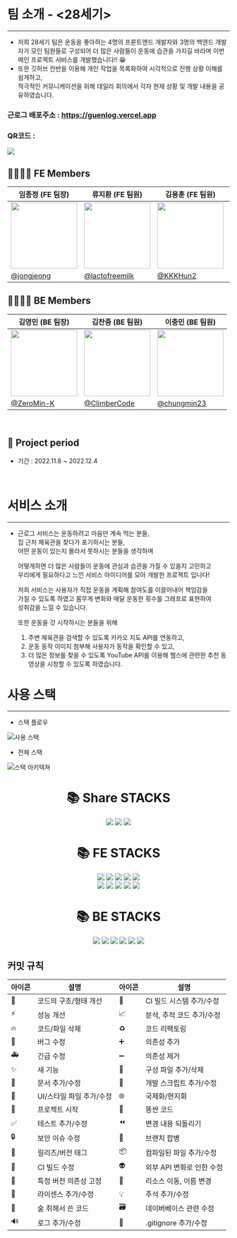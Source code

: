 
# 팀 소개 - <28세기>

---

- 저희 28세기 팀은 운동을 좋아하는 4명의 프론트앤드 개발자와 3명의 백앤드 개발자가 모인 팀원들로 구성되어 더 많은 사람들이 운동에 
습관을 가지길 바라며 이번 메인 프로젝트 서비스를 개발했습니다!! 😁
- 또한 깃허브 칸반을 이용해 개인 작업을 목록화하여 시각적으로 진행 상황 이해를 쉽게하고,  
적극적인 커뮤니케이션을 위해 데일리 회의에서 각자 현재 상황 및 개발 내용을 공유하였습니다.

### 근로그 배포주소 : https://guenlog.vercel.app
### QR코드 :<br />
<img src="https://user-images.githubusercontent.com/105702862/205854851-38e037cc-8dd6-4b0a-96e6-7788f47eab03.png" />



## 👨‍👩‍👧‍👦 FE Members 
|임종정 (FE 팀장)   |류지환 (FE 팀원)                  |김용훈 (FE 팀원)               |오경준 (FE 팀원)               |
|----------------|-------------------------------|-----------------------------|-----------------------------|
|<img src='https://user-images.githubusercontent.com/107875213/205656415-b0db5110-1d59-4210-aef5-cec756a5b83a.jpg' width='150'>|<img src='https://user-images.githubusercontent.com/103996469/192595845-36d99b8c-ec46-41ff-98f7-aef452181093.png' width='150'/>|<img src='https://user-images.githubusercontent.com/105702862/205853151-2fa17dea-1d5d-47ba-9f54-94cd175a5e19.jpeg' width='150'/>|<img src='https://avatars.githubusercontent.com/u/97310823?v=4' width='150'/>|                  
|[@jongjeong](https://github.com/jongjeong)        |[@lactofreemilk](https://github.com/lactofreemilk)           |[@KKKHun2](https://github.com/KKKHun2)           |[@SkyRain1225](https://github.com/SkyRain1225)       |

## 👨‍👩‍👧‍👦 BE Members 
|김영민 (BE 팀장)   |김찬중 (BE 팀원)                  |이충민 (BE 팀원)               |
|----------------|-------------------------------|-----------------------------|
|<img src='https://user-images.githubusercontent.com/104314701/195014647-071dcecb-ee2c-4664-8b13-1b0d3e9edd7a.png' width='150'>|<img src='https://user-images.githubusercontent.com/103996469/192595845-36d99b8c-ec46-41ff-98f7-aef452181093.png' width='150'/>|<img src='https://user-images.githubusercontent.com/104314701/194877479-b32226f2-50c9-4741-855a-a0ef5db9388d.png' width='150'/>|<img src='https://user-images.githubusercontent.com/104314701/194877509-fd0c2ee0-397a-4808-8c32-23a8144bfd94.png' width='150'/>|                  
|[@ZeroMin-K](https://github.com/ZeroMin-K)        |[@ClimberCode](https://github.com/ClimberCode)           |[@chungmin23](https://github.com/chungmin23)           |[@Damm06](https://github.com/Damm06)       |

<br />

## :date: Project period

- 기간 : 2022.11.8 ~ 2022.12.4

</br>

# 서비스 소개

---

- 근로그 서비스는 운동하려고 마음만 계속 먹는 분들,  
집 근처 체육관을 찾다가 포기하시는 분들,  
어떤 운동이 있는지 몰라서 못하시는 분들을 생각하며  
    
    어떻게하면 더 많은 사람들이 운동에 관심과 습관을 가질 수 있을지 고민하고  
    우리에게 필요하다고 느낀 서비스 아이디어를 모아 개발한 프로젝트 입니다!  
    
    저희 서비스는 사용자가 직접 운동을 계획해 참여도를 이끌어내어 책임감을  
    가질 수 있도록 하였고 몸무게 변화와 매달 운동한 횟수를 그래프로 표현하여  
    성취감을 느낄 수 있습니다.  
    
    또한 운동을 갓 시작하시는 분들을 위해  
    1) 주변 체육관을 검색할 수 있도록 카카오 지도 API를 연동하고,   
    2) 운동 동작 이미지 첨부해 사용자가 동작을 확인할 수 있고,  
    3) 더 많은 정보를 찾을 수 있도록 YouTube API를 이용해 헬스에 관련한 추천 동영상을 시청할 수 있도록 하였습니다.  
    
    
    
# 사용 스택

---

- 스택 플로우

![사용 스택](https://user-images.githubusercontent.com/107875213/205490913-e81303f5-dfd0-4591-8f15-13ba65fc3bf4.png)

- 전체 스택

![스택 아키텍쳐](https://user-images.githubusercontent.com/107875213/205490929-3ed7f3a5-33d0-4c5d-8ace-f58426bf5753.png)



<div align=center><h1>📚 Share STACKS</h1></div>

<div align=center>
<img src="https://img.shields.io/badge/GitHub-000000?style=for-the-badge&logo=GitHub&logoColor=white">
<img src="https://img.shields.io/badge/Git-F05032?style=for-the-badge&logo=Git&logoColor=white">
<img src="https://img.shields.io/badge/Gitmoji-31A8FF?style=for-the-badge&logo=Gitmojii&logoColor=white">
</div>


<div align=center><h1>📚 FE STACKS</h1></div>

<div align=center>
<img src="https://img.shields.io/badge/React-61DAFB?style=for-the-badge&logo=React&logoColor=white">

<img src="https://img.shields.io/badge/ReactRouter-CA4245?style=for-the-badge&logo=ReactRouter&logoColor=white">

<img src="https://img.shields.io/badge/JavaScript-F7DF1E?style=for-the-badge&logo=JavaScript&logoColor=white">

<img src="https://img.shields.io/badge/TailwindCSS-06B6D4?style=for-the-badge&logo=TailwindCSS&logoColor=white">

<img src="https://img.shields.io/badge/styledcomponents-DB7093?style=for-the-badge&logo=styledcomponents&logoColor=white">

</br>

<img src="https://img.shields.io/badge/Axios-5A29E4?style=for-the-badge&logo=Axio&logoColor=white">

<img src="https://img.shields.io/badge/ESLint-4B32C3?style=for-the-badge&logo=ESLint&logoColor=white">

<img src="https://img.shields.io/badge/Prettier-F7B93E?style=for-the-badge&logo=Prettier&logoColor=white">

<img src="https://img.shields.io/badge/Recoil-61DAFB?style=for-the-badge&logo=Recoil&logoColor=white">

<img src="https://img.shields.io/badge/Vercel-000000?style=for-the-badge&logo=Vercel&logoColor=white">

</div>


<div align=center><h1>📚 BE STACKS</h1></div>

<div align=center>
<img src="https://img.shields.io/badge/java-007396?style=for-the-badge&logo=java&logoColor=white">
<img src="https://img.shields.io/badge/springboot-6DB33F?style=for-the-badge&logo=springboot&logoColor=white">
<img src="https://img.shields.io/badge/gradle-02303A?style=for-the-badge&logo=gradle&logoColor=white">
<img src="https://img.shields.io/badge/mysql-4479A1?style=for-the-badge&logo=mysql&logoColor=white">
<img src="https://img.shields.io/badge/amazonaws-232F3E?style=for-the-badge&logo=amazonaws&logoColor=white">
  <img src="https://img.shields.io/badge/GitHub Actions-232F3E?style=for-the-badge&logo=GitHub Actions&logoColor=white">


  
</div>



## 커밋 규칙
|아이콘| 설명 | 아이콘 | 설명 |
|----|---|---|---|
|🎨|코드의 구조/형태 개선|👷|CI 빌드 시스템 추가/수정|
|⚡️|성능 개선| 📈|분석, 추적 코드 추가/수정|
|🔥|코드/파일 삭제| ♻️|코드 리팩토링|
|🐛|버그 수정|➕|의존성 추가|
|🚑|긴급 수정|➖|의존성 제거|
|✨|새 기능|🔧|구성 파일 추가/삭제|
|📝|문서 추가/수정|🔨|개발 스크립트 추가/수정|
|💄|UI/스타일 파일 추가/수정|🌐|국제화/현지화|
|🎉|프로젝트 시작|💩|똥싼 코드|
|✅|테스트 추가/수정|⏪|변경 내용 되돌리기|
|🔒|보안 이슈 수정|🔀|브랜치 합병|
|🔖|릴리즈/버전 태그|📦|컴파일된 파일 추가/수정|
|💚|CI 빌드 수정|👽|외부 API 변화로 인한 수정|
|📌|특정 버전 의존성 고정|🚚|리소스 이동, 이름 변경|
|📄|라이센스 추가/수정|💡|주석 추가/수정|
|🍻|술 취해서 쓴 코드|🗃|데이버베이스 관련 수정|
|🔊|로그 추가/수정|🙈|.gitignore 추가/수정|



